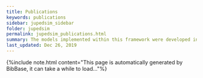 ```yaml
---
title: Publications
keywords: publications
sidebar: jupedsim_sidebar
folder: jupedsim
permalink: jupedsim_publications.html
summary: The models implemented within this framework were developed in different theses and articles that were published in journals or presented in conferences. This is a list of some works that contributed to JuPedSim or used it to produce results.
last_updated: Dec 26, 2019
---
```


{%include note.html content="This page is automatically generated by BibBase, it can take a while to load..."%}

<script src="https://bibbase.org/show?bib=https%3A%2F%2Fapi.zotero.org%2Fusers%2F6243861%2Fcollections%2FSM5QY8RD%2Fitems%3Fkey%3DHNNKAW4oeLcNjOmuvcuBDiUF%26format%3Dbibtex%26limit%3D100&jsonp=1&groupby=type&sort=-year&theme=simple"></script>

